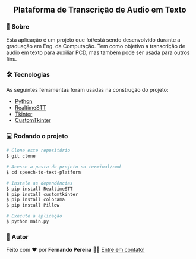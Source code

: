 <p align="center">
  <h2 align="center">Plataforma de Transcrição de Audio em Texto</h2>
</p>

### 📌 Sobre

Esta aplicação é um projeto que foi/está sendo desenvolvido durante a graduação em Eng. da Computação. Tem como objetivo a transcrição de audio em texto para auxiliar PCD, mas também pode ser usada para outros fins.

### 🛠 Tecnologias

As seguintes ferramentas foram usadas na construção do projeto:

- [Python](https://www.python.org/)
- [RealtimeSTT](https://github.com/KoljaB/RealtimeSTT)
- [Tkinter](https://docs.python.org/3/library/tkinter.html)
- [CustomTkinter](https://customtkinter.tomschimansky.com/)

### 💻 Rodando o projeto

```bash
# Clone este repositório
$ git clone

# Acesse a pasta do projeto no terminal/cmd
$ cd speech-to-text-platform

# Instale as dependências
$ pip install RealtimeSTT
$ pip install customtkinter
$ pip install colorama
$ pip install Pillow

# Execute a aplicação
$ python main.py
```

### 🔗 Autor

Feito com ❤️ por **Fernando Pereira** 👋🏽 [Entre em contato!](https://www.linkedin.com/in/ferpereira36/) 
